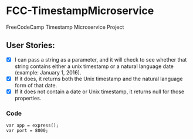 # FCC-TimestampMicroservice
FreeCodeCamp Timestamp Microservice Project

## User Stories:
- [x] I can pass a string as a parameter, and it will check to see whether that string contains either a unix timestamp or a natural language date (example: January 1, 2016).
- [x] If it does, it returns both the Unix timestamp and the natural language form of that date.
- [x] If it does not contain a date or Unix timestamp, it returns null for those properties.

### Code

```var express = require('express');
var app = express();
var port = 8000;
```

